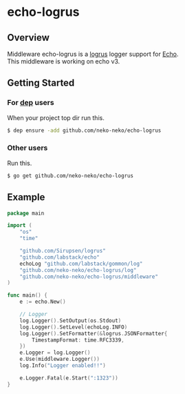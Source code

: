 # echo-logrus
## Overview
Middleware echo-logrus is a [logrus](https://github.com/sirupsen/logrus) logger support for [Echo](https://github.com/labstack/echo).  
This middleware is working on echo v3.

## Getting Started
### For [dep](https://github.com/golang/dep) users
When your project top dir run this.  
```bash
$ dep ensure -add github.com/neko-neko/echo-logrus
```

### Other users
Run this.  
```bash
$ go get github.com/neko-neko/echo-logrus
```

## Example
```go
package main

import (
	"os"
	"time"

	"github.com/Sirupsen/logrus"
	"github.com/labstack/echo"
	echoLog "github.com/labstack/gommon/log"
	"github.com/neko-neko/echo-logrus/log"
	"github.com/neko-neko/echo-logrus/middleware"
)

func main() {
	e := echo.New()

	// Logger
	log.Logger().SetOutput(os.Stdout)
	log.Logger().SetLevel(echoLog.INFO)
	log.Logger().SetFormatter(&logrus.JSONFormatter{
		TimestampFormat: time.RFC3339,
	})
	e.Logger = log.Logger()
	e.Use(middleware.Logger())
	log.Info("Logger enabled!!")

	e.Logger.Fatal(e.Start(":1323"))
}
```
